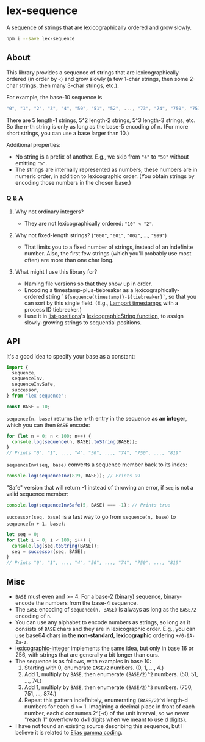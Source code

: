 # lex-sequence

A sequence of strings that are lexicographically ordered and grow slowly.

```bash
npm i --save lex-sequence
```

## About

This library provides a sequence of strings that are lexicographically ordered (in order by `<`) and grow slowly (a few 1-char strings, then some 2-char strings, then many 3-char strings, etc.).

For example, the base-10 sequence is

```js
"0", "1", "2", "3", "4", "50", "51", "52", ..., "73", "74", "750", "751", ...
```

There are 5 length-1 strings, 5^2 length-2 strings, 5^3 length-3 strings, etc. So the n-th string is only as long as the base-5 encoding of n. (For more short strings, you can use a base larger than 10.)

Additional properties:

- No string is a prefix of another. E.g., we skip from `"4"` to `"50"` without emitting `"5"`.
- The strings are internally represented as numbers; these numbers are in numeric order, in addition to lexicographic order. (You obtain strings by encoding those numbers in the chosen base.)

### Q & A

1. Why not ordinary integers?

   - They are not lexicographically ordered: `"10" < "2"`.

2. Why not fixed-length strings? (`"000"`, `"001"`, `"002"`, ..., `"999"`)

   - That limits you to a fixed number of strings, instead of an indefinite number. Also, the first few strings (which you'll probably use most often) are more than one char long.

3. What might I use this library for?
   - Naming file versions so that they show up in order.
   - Encoding a timestamp-plus-tiebreaker as a lexicographically-ordered string `` `${sequence(timestamp)}-${tiebreaker}` ``, so that you can sort by this single field. (E.g., [Lamport timestamps](https://en.wikipedia.org/wiki/Lamport_timestamp) with a process ID tiebreaker.)
   - I use it in [list-positions](https://github.com/mweidner037/position-strings/#readme)'s [lexicographicString function](https://github.com/mweidner037/list-positions/blob/master/README.md#lexicographic-strings), to assign slowly-growing strings to sequential positions.

## API

It's a good idea to specify your base as a constant:

```ts
import {
  sequence,
  sequenceInv,
  sequenceInvSafe,
  successor,
} from "lex-sequence";

const BASE = 10;
```

`sequence(n, base)` returns the n-th entry in the sequence **as an integer**, which you can then `BASE` encode:

```ts
for (let n = 0; n < 100; n++) {
  console.log(sequence(n, BASE).toString(BASE));
}
// Prints "0", "1", ..., "4", "50", ..., "74", "750", ..., "819"
```

`sequenceInv(seq, base)` converts a sequence member back to its index:

```ts
console.log(sequenceInv(819, BASE)); // Prints 99
```

"Safe" version that will return -1 instead of throwing an error, if `seq` is not a valid sequence member:

```ts
console.log(sequenceInvSafe(5, BASE) === -1); // Prints true
```

`successor(seq, base)` is a fast way to go from `sequence(n, base)` to `sequence(n + 1, base)`:

```ts
let seq = 0;
for (let i = 0; i < 100; i++) {
  console.log(seq.toString(BASE));
  seq = successor(seq, BASE);
}
// Prints "0", "1", ..., "4", "50", ..., "74", "750", ..., "819"
```

## Misc

- `BASE` must even and >= 4. For a base-2 (binary) sequence, binary-encode the numbers from the base-4 sequence.
- The `BASE` encoding of `sequence(n, BASE)` is always as long as the `BASE/2` encoding of `n`.
- You can use any alphabet to encode numbers as strings, so long as it consists of `BASE` chars and they are in lexicographic order. E.g., you can use base64 chars in the **non-standard, lexicographic** ordering `+/0-9A-Za-z`.
- [lexicographic-integer](https://www.npmjs.com/package/lexicographic-integer) implements the same idea, but only in base 16 or 256, with strings that are generally a bit longer than ours.
- The sequence is as follows, with examples in base 10:
  1. Starting with 0, enumerate `BASE/2` numbers. (0, 1, ..., 4.)
  2. Add 1, multiply by `BASE`, then enumerate `(BASE/2)^2` numbers.
     (50, 51, ..., 74.)
  3. Add 1, multiply by `BASE`, then enumerate `(BASE/2)^3` numbers.
     (750, 751, ..., 874.)
  4. Repeat this pattern indefinitely, enumerating
     `(BASE/2)^d` length-d numbers for each d >= 1. Imagining a decimal place
     in front of each number, each d consumes 2^(-d) of the unit interval,
     so we never "reach 1" (overflow to d+1 digits when
     we meant to use d digits).
- I have not found an existing source describing this sequence, but I believe it is related to [Elias gamma coding](https://en.wikipedia.org/wiki/Elias_gamma_coding).
